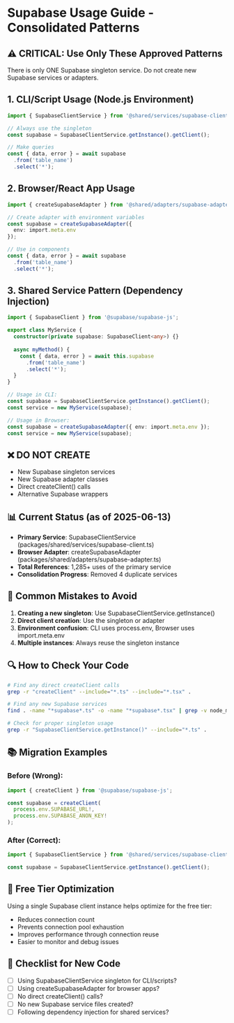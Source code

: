 # Supabase Usage Guide - Consolidated Patterns

## ⚠️ CRITICAL: Use Only These Approved Patterns

There is only ONE Supabase singleton service. Do not create new Supabase services or adapters.

## 1. CLI/Script Usage (Node.js Environment)

```typescript
import { SupabaseClientService } from '@shared/services/supabase-client';

// Always use the singleton
const supabase = SupabaseClientService.getInstance().getClient();

// Make queries
const { data, error } = await supabase
  .from('table_name')
  .select('*');
```

## 2. Browser/React App Usage

```typescript
import { createSupabaseAdapter } from '@shared/adapters/supabase-adapter';

// Create adapter with environment variables
const supabase = createSupabaseAdapter({ 
  env: import.meta.env 
});

// Use in components
const { data, error } = await supabase
  .from('table_name')
  .select('*');
```

## 3. Shared Service Pattern (Dependency Injection)

```typescript
import { SupabaseClient } from '@supabase/supabase-js';

export class MyService {
  constructor(private supabase: SupabaseClient<any>) {}
  
  async myMethod() {
    const { data, error } = await this.supabase
      .from('table_name')
      .select('*');
  }
}

// Usage in CLI:
const supabase = SupabaseClientService.getInstance().getClient();
const service = new MyService(supabase);

// Usage in Browser:
const supabase = createSupabaseAdapter({ env: import.meta.env });
const service = new MyService(supabase);
```

## ❌ DO NOT CREATE

- New Supabase singleton services
- New Supabase adapter classes
- Direct createClient() calls
- Alternative Supabase wrappers

## 📊 Current Status (as of 2025-06-13)

- **Primary Service**: SupabaseClientService (packages/shared/services/supabase-client.ts)
- **Browser Adapter**: createSupabaseAdapter (packages/shared/adapters/supabase-adapter.ts)
- **Total References**: 1,285+ uses of the primary service
- **Consolidation Progress**: Removed 4 duplicate services

## 🚨 Common Mistakes to Avoid

1. **Creating a new singleton**: Use SupabaseClientService.getInstance()
2. **Direct client creation**: Use the singleton or adapter
3. **Environment confusion**: CLI uses process.env, Browser uses import.meta.env
4. **Multiple instances**: Always reuse the singleton instance

## 🔍 How to Check Your Code

```bash
# Find any direct createClient calls
grep -r "createClient" --include="*.ts" --include="*.tsx" .

# Find any new Supabase services
find . -name "*supabase*.ts" -o -name "*supabase*.tsx" | grep -v node_modules

# Check for proper singleton usage
grep -r "SupabaseClientService.getInstance()" --include="*.ts" .
```

## 📚 Migration Examples

### Before (Wrong):
```typescript
import { createClient } from '@supabase/supabase-js';

const supabase = createClient(
  process.env.SUPABASE_URL!,
  process.env.SUPABASE_ANON_KEY!
);
```

### After (Correct):
```typescript
import { SupabaseClientService } from '@shared/services/supabase-client';

const supabase = SupabaseClientService.getInstance().getClient();
```

## 🎯 Free Tier Optimization

Using a single Supabase client instance helps optimize for the free tier:
- Reduces connection count
- Prevents connection pool exhaustion
- Improves performance through connection reuse
- Easier to monitor and debug issues

## 📝 Checklist for New Code

- [ ] Using SupabaseClientService singleton for CLI/scripts?
- [ ] Using createSupabaseAdapter for browser apps?
- [ ] No direct createClient() calls?
- [ ] No new Supabase service files created?
- [ ] Following dependency injection for shared services?